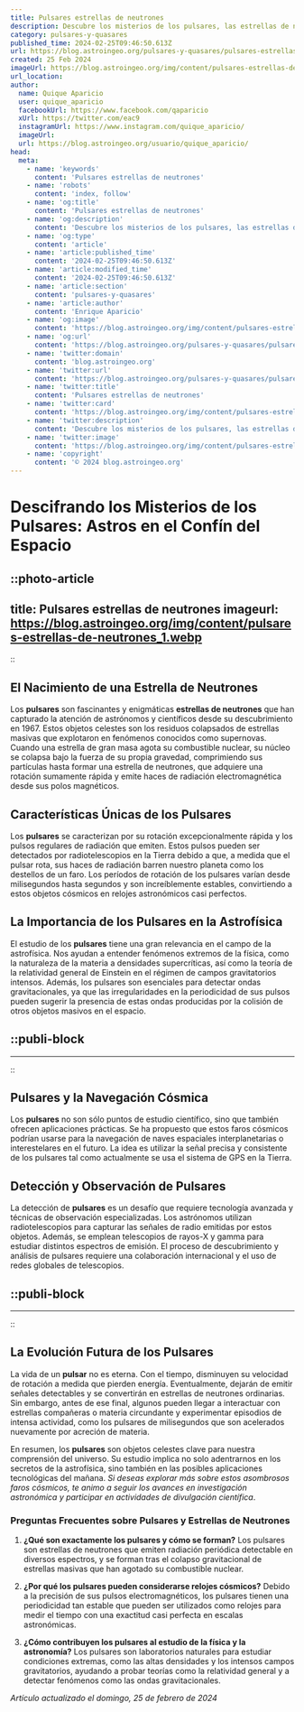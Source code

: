 ```yaml
---
title: Pulsares estrellas de neutrones
description: Descubre los misterios de los pulsares, las estrellas de neutrones fascinantes que iluminan el cosmos con precisión y poder inimaginables.
category: pulsares-y-quasares
published_time: 2024-02-25T09:46:50.613Z
url: https://blog.astroingeo.org/pulsares-y-quasares/pulsares-estrellas-de-neutrones
created: 25 Feb 2024
imageUrl: https://blog.astroingeo.org/img/content/pulsares-estrellas-de-neutrones_1.webp
url_location:
author:
  name: Quique Aparicio
  user: quique_aparicio
  facebookUrl: https://www.facebook.com/qaparicio
  xUrl: https://twitter.com/eac9
  instagramUrl: https://www.instagram.com/quique_aparicio/
  imageUrl: 
  url: https://blog.astroingeo.org/usuario/quique_aparicio/
head:
  meta:
    - name: 'keywords'
      content: 'Pulsares estrellas de neutrones'
    - name: 'robots'
      content: 'index, follow'
    - name: 'og:title'
      content: 'Pulsares estrellas de neutrones'
    - name: 'og:description'
      content: 'Descubre los misterios de los pulsares, las estrellas de neutrones fascinantes que iluminan el cosmos con precisión y poder inimaginables.'
    - name: 'og:type'
      content: 'article'
    - name: 'article:published_time'
      content: '2024-02-25T09:46:50.613Z'
    - name: 'article:modified_time'
      content: '2024-02-25T09:46:50.613Z'
    - name: 'article:section'
      content: 'pulsares-y-quasares'
    - name: 'article:author'
      content: 'Enrique Aparicio'
    - name: 'og:image'
      content: 'https://blog.astroingeo.org/img/content/pulsares-estrellas-de-neutrones_1.webp'
    - name: 'og:url'
      content: 'https://blog.astroingeo.org/pulsares-y-quasares/pulsares-estrellas-de-neutrones'
    - name: 'twitter:domain'
      content: 'blog.astroingeo.org'
    - name: 'twitter:url'
      content: 'https://blog.astroingeo.org/pulsares-y-quasares/pulsares-estrellas-de-neutrones'
    - name: 'twitter:title'
      content: 'Pulsares estrellas de neutrones'
    - name: 'twitter:card'
      content: 'https://blog.astroingeo.org/img/content/pulsares-estrellas-de-neutrones_1.webp'
    - name: 'twitter:description'
      content: 'Descubre los misterios de los pulsares, las estrellas de neutrones fascinantes que iluminan el cosmos con precisión y poder inimaginables.'
    - name: 'twitter:image'
      content: 'https://blog.astroingeo.org/img/content/pulsares-estrellas-de-neutrones_1.webp'
    - name: 'copyright'
      content: '© 2024 blog.astroingeo.org'
---
```

# Descifrando los Misterios de los Pulsares: Astros en el Confín del Espacio


::photo-article
---
title: Pulsares estrellas de neutrones
imageurl: https://blog.astroingeo.org/img/content/pulsares-estrellas-de-neutrones_1.webp
---
::


## El Nacimiento de una Estrella de Neutrones
Los **pulsares** son fascinantes y enigmáticas **estrellas de neutrones** que han capturado la atención de astrónomos y científicos desde su descubrimiento en 1967. Estos objetos celestes son los residuos colapsados de estrellas masivas que explotaron en fenómenos conocidos como supernovas. Cuando una estrella de gran masa agota su combustible nuclear, su núcleo se colapsa bajo la fuerza de su propia gravedad, comprimiendo sus partículas hasta formar una estrella de neutrones, que adquiere una rotación sumamente rápida y emite haces de radiación electromagnética desde sus polos magnéticos.

## Características Únicas de los Pulsares
Los **pulsares** se caracterizan por su rotación excepcionalmente rápida y los pulsos regulares de radiación que emiten. Estos pulsos pueden ser detectados por radiotelescopios en la Tierra debido a que, a medida que el pulsar rota, sus haces de radiación barren nuestro planeta como los destellos de un faro. Los períodos de rotación de los pulsares varían desde milisegundos hasta segundos y son increíblemente estables, convirtiendo a estos objetos cósmicos en relojes astronómicos casi perfectos.

## La Importancia de los Pulsares en la Astrofísica
El estudio de los **pulsares** tiene una gran relevancia en el campo de la astrofísica. Nos ayudan a entender fenómenos extremos de la física, como la naturaleza de la materia a densidades supercríticas, así como la teoría de la relatividad general de Einstein en el régimen de campos gravitatorios intensos. Además, los pulsares son esenciales para detectar ondas gravitacionales, ya que las irregularidades en la periodicidad de sus pulsos pueden sugerir la presencia de estas ondas producidas por la colisión de otros objetos masivos en el espacio.


  ::publi-block
  ---
  ---
  ::
  
  
## Pulsares y la Navegación Cósmica
Los **pulsares** no son sólo puntos de estudio científico, sino que también ofrecen aplicaciones prácticas. Se ha propuesto que estos faros cósmicos podrían usarse para la navegación de naves espaciales interplanetarias o interestelares en el futuro. La idea es utilizar la señal precisa y consistente de los pulsares tal como actualmente se usa el sistema de GPS en la Tierra.

## Detección y Observación de Pulsares
La detección de **pulsares** es un desafío que requiere tecnología avanzada y técnicas de observación especializadas. Los astrónomos utilizan radiotelescopios para capturar las señales de radio emitidas por estos objetos. Además, se emplean telescopios de rayos-X y gamma para estudiar distintos espectros de emisión. El proceso de descubrimiento y análisis de pulsares requiere una colaboración internacional y el uso de redes globales de telescopios.


  ::publi-block
  ---
  ---
  ::
  
  
## La Evolución Futura de los Pulsares
La vida de un **pulsar** no es eterna. Con el tiempo, disminuyen su velocidad de rotación a medida que pierden energía. Eventualmente, dejarán de emitir señales detectables y se convertirán en estrellas de neutrones ordinarias. Sin embargo, antes de ese final, algunos pueden llegar a interactuar con estrellas compañeras o materia circundante y experimentar episodios de intensa actividad, como los pulsares de milisegundos que son acelerados nuevamente por acreción de materia.

En resumen, los **pulsares** son objetos celestes clave para nuestra comprensión del universo. Su estudio implica no solo adentrarnos en los secretos de la astrofísica, sino también en las posibles aplicaciones tecnológicas del mañana. *Si deseas explorar más sobre estos asombrosos faros cósmicos, te animo a seguir los avances en investigación astronómica y participar en actividades de divulgación científica*.

### Preguntas Frecuentes sobre Pulsares y Estrellas de Neutrones

1. **¿Qué son exactamente los pulsares y cómo se forman?**
   Los pulsares son estrellas de neutrones que emiten radiación periódica detectable en diversos espectros, y se forman tras el colapso gravitacional de estrellas masivas que han agotado su combustible nuclear.

2. **¿Por qué los pulsares pueden considerarse relojes cósmicos?**
   Debido a la precisión de sus pulsos electromagnéticos, los pulsares tienen una periodicidad tan estable que pueden ser utilizados como relojes para medir el tiempo con una exactitud casi perfecta en escalas astronómicas.

3. **¿Cómo contribuyen los pulsares al estudio de la física y la astronomía?**
   Los pulsares son laboratorios naturales para estudiar condiciones extremas, como las altas densidades y los intensos campos gravitatorios, ayudando a probar teorías como la relatividad general y a detectar fenómenos como las ondas gravitacionales.

_Artículo actualizado el domingo, 25 de febrero de 2024_